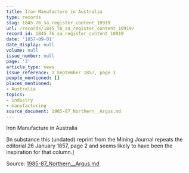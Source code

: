 ```yaml
---
title: Iron Manufacture in Australia
type: records
slug: 1845_76_sa_register_content_10919
url: /records/1845_76_sa_register_content_10919/
record_id: 1845_76_sa_register_content_10919
date: '1857-09-01'
date_display: null
volume: null
issue_number: null
page: '3'
article_type: news
issue_reference: 1 September 1857, page 3
people_mentioned: []
places_mentioned:
- Australia
topics:
- industry
- manufacturing
source_document: 1985-87_Northern__Argus.md
---
```


Iron Manufacture in Australia

[In substance this (undated) reprint from the Mining Journal repeats the editorial 26 January 1857, page 2 and seems likely to have been the inspiration for that column.]

Source: [1985-87_Northern__Argus.md](/downloads/markdown/1985-87_Northern__Argus.md)
